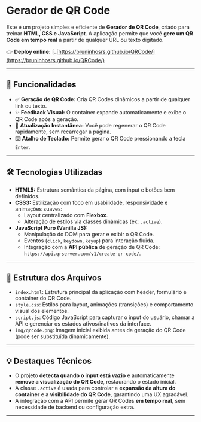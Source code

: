# Gerador de QR Code

Este é um projeto simples e eficiente de **Gerador de QR Code**, criado para treinar **HTML, CSS e JavaScript**. A aplicação permite que você **gere um QR Code em tempo real** a partir de qualquer URL ou texto digitado.

👉 **Deploy online:** [_\[https://bruninhosrs.github.io/QRCode/](https://bruninhosrs.github.io/QRCode/)

---

## 🚀 Funcionalidades

- ✅ **Geração de QR Code:** Cria QR Codes dinâmicos a partir de qualquer link ou texto.
- ✨ **Feedback Visual:** O container expande automaticamente e exibe o QR Code após a geração.
- 🔄 **Atualização Instantânea:** Você pode regenerar o QR Code rapidamente, sem recarregar a página.
- ⌨️ **Atalho de Teclado:** Permite gerar o QR Code pressionando a tecla `Enter`.

---

## 🛠 Tecnologias Utilizadas

- **HTML5:** Estrutura semântica da página, com input e botões bem definidos.
- **CSS3:** Estilização com foco em usabilidade, responsividade e animações suaves:
  - Layout centralizado com **Flexbox**.
  - Alteração de estilos via classes dinâmicas (ex: `.active`).
- **JavaScript Puro (Vanilla JS):**
  - Manipulação do DOM para gerar e exibir o QR Code.
  - Eventos (`click`, `keydown`, `keyup`) para interação fluida.
  - Integração com a **API pública** de geração de QR Code: `https://api.qrserver.com/v1/create-qr-code/`.

---

## 📂 Estrutura dos Arquivos

- `index.html`: Estrutura principal da aplicação com header, formulário e container do QR Code.
- `style.css`: Estilos para layout, animações (transições) e comportamento visual dos elementos.
- `script.js`: Código JavaScript para capturar o input do usuário, chamar a API e gerenciar os estados ativos/inativos da interface.
- `img/qrcode.png`: Imagem inicial exibida antes da geração do QR Code (pode ser substituída dinamicamente).

---

## 💡 Destaques Técnicos

- O projeto **detecta quando o input está vazio** e automaticamente **remove a visualização do QR Code**, restaurando o estado inicial.
- A classe `.active` é usada para controlar a **expansão da altura do container** e a **visibilidade do QR Code**, garantindo uma UX agradável.
- A integração com a API permite gerar QR Codes **em tempo real**, sem necessidade de backend ou configuração extra.

---

